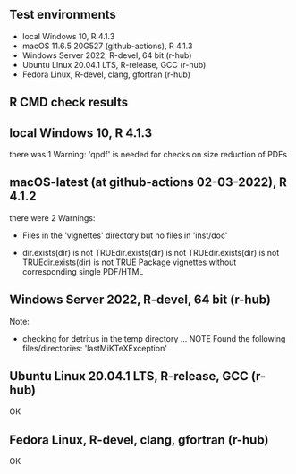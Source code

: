 ## Test environments
* local Windows 10, R 4.1.3
* macOS  11.6.5 20G527 (github-actions), R 4.1.3  
* Windows Server 2022, R-devel, 64 bit (r-hub)
* Ubuntu Linux 20.04.1 LTS, R-release, GCC (r-hub)
* Fedora Linux, R-devel, clang, gfortran (r-hub)

## R CMD check results
## local Windows 10, R 4.1.3

there was 1 Warning:
'qpdf' is needed for checks on size reduction of PDFs

## macOS-latest (at github-actions 02-03-2022), R 4.1.2 

there were 2 Warnings:

* Files in the 'vignettes' directory but no files in 'inst/doc'

* dir.exists(dir) is not TRUEdir.exists(dir) is not TRUEdir.exists(dir) is not TRUEdir.exists(dir) is not TRUE
  Package vignettes without corresponding single PDF/HTML  
  
## Windows Server 2022, R-devel, 64 bit (r-hub)

Note:
* checking for detritus in the temp directory ... NOTE
Found the following files/directories:
  'lastMiKTeXException'

## Ubuntu Linux 20.04.1 LTS, R-release, GCC (r-hub)

OK

## Fedora Linux, R-devel, clang, gfortran (r-hub)

OK
